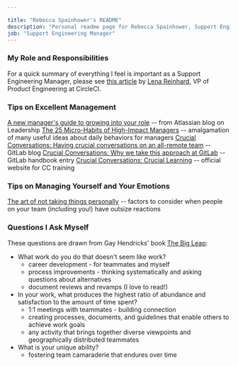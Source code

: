 ```yaml
---

title: "Rebecca Spainhower's README"
description: "Personal readme page for Rebecca Spainhower, Support Engineering Manager, GitLab"
job: "Support Engineering Manager"
---
```


### My Role and Responsibilities
For a quick summary of everything I feel is important as a Support Engineering Manager, please see [this article](https://circleci.com/blog/how-engineering-managers-can-effectively-support-engineers-teams-and-organizations/#) by [Lena Reinhard](https://www.linkedin.com/in/lenareinhard/), VP of Product Engineering at CircleCI. 

### Tips on Excellent Management
[A new manager's guide to growing into your role](https://www.atlassian.com/blog/leadership/new-manager-tips) -- from Atlassian blog on Leadership
[The 25 Micro-Habits of High-Impact Managers](https://review.firstround.com/the-25-micro-habits-of-high-impact-managers) -- amalgamation of many useful ideas about daily behaviors for managers
[Crucial Conversations: Having crucial conversations on an all-remote team](https://about.gitlab.com/blog/2021/02/18/crucial-conversations/) -- GitLab blog
[Crucial Conversations: Why we take this approach at GitLab](https://about.gitlab.com/handbook/leadership/crucial-conversations/) -- GitLab handbook entry
[Crucial Conversations: Crucial Learning](https://cruciallearning.com/crucial-conversations-for-dialogue/) -- official website for CC training

### Tips on Managing Yourself and Your Emotions
[The art of not taking things personally](https://medium.dave-bailey.com/the-art-of-not-taking-things-personally-b7a8395ce172) -- factors to consider when people on your team (including you!) have outsize reactions

### Questions I Ask Myself
These questions are drawn from Gay Hendricks' book [The Big Leap](https://www.goodreads.com/book/show/6391876-the-big-leap):
* What work do you do that doesn't seem like work?
  - career development - for teammates and myself
  - process improvements - thinking systematically and asking questions about alternatives
  - document reviews and revamps (I love to read!)
* In your work, what produces the highest ratio of abundance and satisfaction to the amount of time spent?
  - 1:1 meetings with teammates - building connection
  - creating processes, documents, and guidelines that enable others to achieve work goals
  - any activity that brings together diverse viewpoints and geographically distributed teammates
* What is your unique ability?
  - fostering team camaraderie that endures over time
